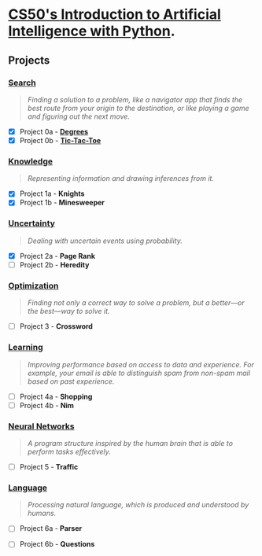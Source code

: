 # [CS50's Introduction to Artificial Intelligence with Python](https://www.edx.org/course/cs50s-introduction-to-artificial-intelligence-with-python).

## Projects

### [Search](https://cs50.harvard.edu/ai/2020/weeks/0/) 
> *Finding a solution to a problem, like a navigator app that finds the best route from your origin to the destination, or like playing a game and figuring out the next move.*
 - [x] Project 0a - **[Degrees](https://cs50.harvard.edu/ai/2020/projects/0/degrees/)**
 - [x] Project 0b - **[Tic-Tac-Toe](https://cs50.harvard.edu/ai/2020/projects/0/tictactoe/)**
 
 ### [Knowledge](https://cs50.harvard.edu/ai/2020/weeks/1/) 
 > *Representing information and drawing inferences from it.*
 - [x] Project 1a - **Knights**
 - [x] Project 1b - **Minesweeper**
 
 ### [Uncertainty](https://cs50.harvard.edu/ai/2020/weeks/2/) 
 > *Dealing with uncertain events using probability.*
 - [x] Project 2a - **Page Rank**
 - [ ] Project 2b - **Heredity**
 
 ### [Optimization](https://cs50.harvard.edu/ai/2020/weeks/3/) 
 > *Finding not only a correct way to solve a problem, but a better—or the best—way to solve it.*
 - [ ] Project 3 - **Crossword**
 
 ### [Learning](https://cs50.harvard.edu/ai/2020/weeks/4/) 
 > *Improving performance based on access to data and experience. For example, your email is able to distinguish spam from non-spam mail based on past experience.*
 - [ ] Project 4a - **Shopping**
 - [ ] Project 4b - **Nim**
 
 ### [Neural Networks](https://cs50.harvard.edu/ai/2020/weeks/5/) 
 > *A program structure inspired by the human brain that is able to perform tasks effectively.*
 - [ ] Project 5 - **Traffic**
 
 ### [Language](https://cs50.harvard.edu/ai/2020/weeks/6/) 
 > *Processing natural language, which is produced and understood by humans.*
 - [ ] Project 6a - **Parser**
 - [ ] Project 6b - **Questions**
 
